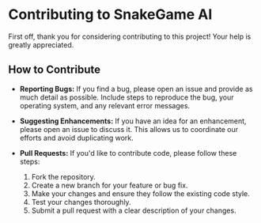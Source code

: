 # Contributing to SnakeGame AI

First off, thank you for considering contributing to this project! Your help is greatly appreciated.

## How to Contribute

- **Reporting Bugs:** If you find a bug, please open an issue and provide as much detail as possible. Include steps to reproduce the bug, your operating system, and any relevant error messages.

- **Suggesting Enhancements:** If you have an idea for an enhancement, please open an issue to discuss it. This allows us to coordinate our efforts and avoid duplicating work.

- **Pull Requests:** If you'd like to contribute code, please follow these steps:

  1. Fork the repository.
  2. Create a new branch for your feature or bug fix.
  3. Make your changes and ensure they follow the existing code style.
  4. Test your changes thoroughly.
  5. Submit a pull request with a clear description of your changes.
